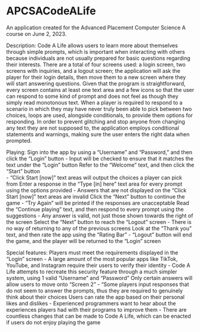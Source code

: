 # APCSACodeALife
An application created for the Advanced Placement Computer Science A course on June 2, 2023. 

Description:
Code A Life allows users to learn more about themselves through simple prompts, which is important when interacting with others because 
individuals are not usually prepared for basic questions regarding their interests. There are a total of four screens used: a login screen, 
two screens with inquiries, and a logout screen; the application will ask the player for their login details, then move them to a new screen 
where they will start answering questions. Given that the program is straightforward, every screen contains at least one text area and a few 
icons so that the user can respond to some kind of prompt and does not feel as though they simply read monotonous text. When a player is required 
to respond to a scenario in which they may have never truly been able to pick between two choices, loops are used, alongside conditionals, to 
provide them options for responding.  In order to prevent glitching and stop anyone from changing any text they are not supposed to, the 
application employs conditional statements and warnings, making sure the user enters the right data when prompted.

Playing:
Sign into the app by using a “Username” and “Password,” and then click the “Login” button
    - Input will be checked to ensure that it matches the text under the “Login” button
Refer to the “Welcome” text, and then click the “Start” button  
		- “Click Start [now]” text areas will output the choices a player can pick from
Enter a response in the “Type [in] here” text area for every prompt using the options provided
		- Answers that are not displayed on the “Click Start [now]” text areas are invalid
Click the “Next” button to continue the game
		- “Try Again” will be printed if the responses are unacceptable 
Read the “Continue playing” text, and then respond to every prompt using the suggestions
		- Any answer is valid, not just those shown towards the right of the screen
Select the “Next” button to reach the “Logout” screen
		- There is no way of returning to any of the previous screens 
Look at the “Thank you” text, and then rate the app using the “Rating Bar”
		- “Logout” button will end the game, and the player will be returned to the “Login” screen
    
Special features:
Players must meet the requirements displayed in the “Login” screen
		- A large amount of the most popular apps like TikTok, YouTube, and Instagram require their users to verify their identity
		- Code A Life attempts to recreate this security feature through a much simpler system, using 1 valid “Username” and “Password” 
Only certain answers will allow users to move onto “Screen 2”
		- “Some players input responses that do not seem to answer the prompts, thus they are required to genuinely think about their choices 
Users can rate the app based on their personal likes and dislikes 
		- Experienced programmers want to hear about the experiences players had with their programs to improve them 
    - There are countless changes that can be made to Code A Life, which can be enacted if users do not enjoy playing the game 
